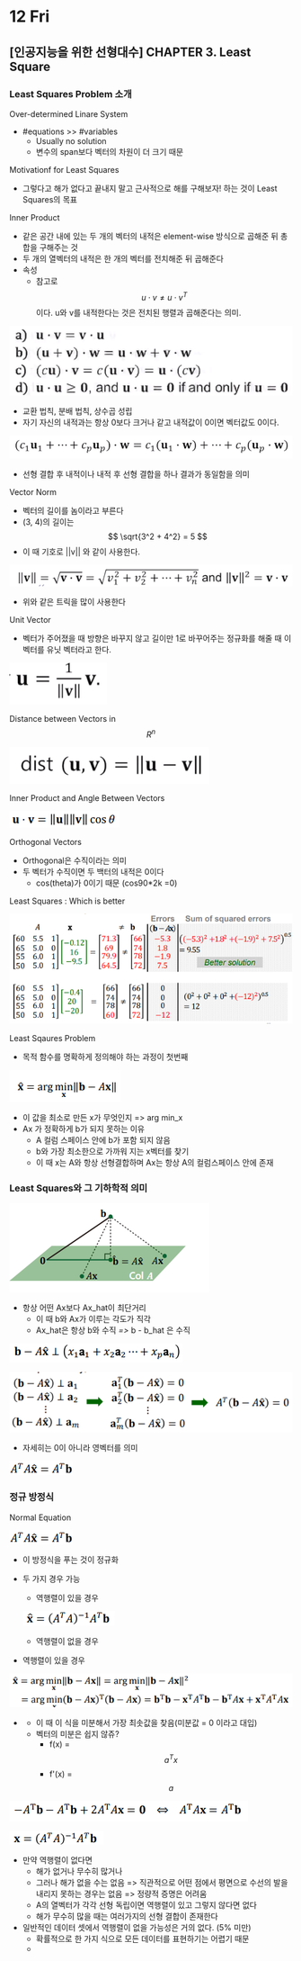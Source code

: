 # 12 Fri

## \[인공지능을 위한 선형대수\] CHAPTER 3. Least Square <a id="ai-1-5-day-3"></a>

### Least Squares Problem 소개

Over-determined Linare System

* \#equations &gt;&gt; \#variables
  * Usually no solution
  * 변수의 span보다 벡터의 차원이 더 크기 때문

Motivationf for Least Squares

* 그렇다고 해가 없다고 끝내지 말고 근사적으로 해를 구해보자! 하는 것이 Least Squares의 목표

Inner Product

* 같은 공간 내에 있는 두 개의 벡터의 내적은 element-wise 방식으로 곱해준 뒤 총합을 구해주는 것
* 두 개의 열벡터의 내적은 한 개의 벡터를 전치해준 뒤 곱해준다
* 속성
  * 참고로 $$ u \cdot v \neq u \cdot v^T $$이다. u와 v를 내적한다는 것은 전치된 행렬과 곱해준다는 의미.

![](../../.gitbook/assets/image%20%28247%29%20%281%29.png)

* 교환 법칙, 분배 법칙, 상수곱 성립
* 자기 자신의 내적과는 항상 0보다 크거나 같고 내적값이 0이면 벡터값도 0이다.

![](../../.gitbook/assets/image%20%28245%29.png)

* 선형 결합 후 내적이나 내적 후 선형 결합을 하나 결과가 동일함을 의미

Vector Norm

* 벡터의 길이를 놈이라고 부른다
* \(3, 4\)의 길이는 $$ \sqrt{3^2 + 4^2} = 5 $$
* 이 때 기호로 \|\|v\|\| 와 같이 사용한다.

![](../../.gitbook/assets/image%20%28240%29.png)

* 위와 같은 트릭을 많이 사용한다

Unit Vector

* 벡터가 주어졌을 때 방향은 바꾸지 않고 길이만 1로 바꾸어주는 정규화를 해줄 때 이 벡터를 유닛 벡터라고 한다.

![](../../.gitbook/assets/image%20%28250%29.png)

Distance between Vectors in $$ R^n $$

![](../../.gitbook/assets/image%20%28241%29.png)

Inner Product and Angle Between Vectors

![](../../.gitbook/assets/image%20%28253%29%20%281%29.png)

Orthogonal Vectors

* Orthogonal은 수직이라는 의미
* 두 벡터가 수직이면 두 백터의 내적은 0이다
  * cos\(theta\)가 0이기 때문 \(cos90\*2k =0\)

Least Squares : Which is better

![](../../.gitbook/assets/image%20%28251%29%20%281%29.png)

Least Sqaures Problem

* 목적 함수를 명확하게 정의해야 하는 과정이 첫번째

![](../../.gitbook/assets/image%20%28256%29.png)

* 이 값을 최소로 만든 x가 무엇인지 =&gt; arg min\_x
* Ax 가 정확하게 b가 되지 못하는 이유
  * A 컬럼 스페이스 안에 b가 포함 되지 않음
  * b와 가장 최소한으로 가까워 지는 x벡터를 찾기
  * 이 때 x는 A와 항상 선형결합하며  Ax는 항상 A의 컬럼스페이스 안에 존재



### Least Squares와 그 기하학적 의미

![](../../.gitbook/assets/image%20%28258%29.png)

* 항상 어떤 Ax보다 Ax\_hat이 최단거리
  * 이 때 b와 Ax가 이루는 각도가 직각
  * Ax\_hat은 항상 b와 수직 _=&gt;_ b - b\_hat 은 수직

![](../../.gitbook/assets/image%20%28246%29.png)

![](../../.gitbook/assets/image%20%28242%29.png)

* 자세히는 0이 아니라 영벡터를 의미

![](../../.gitbook/assets/image%20%28257%29.png)



### 정규 방정식

Normal Equation

![](../../.gitbook/assets/image%20%28257%29.png)

* 이 방정식을 푸는 것이 정규화
* 두 가지 경우 가능

  * 역행렬이 있을 경우

  ![](../../.gitbook/assets/image%20%28249%29.png)

  * 역행렬이 없을 경우

* 역행렬이 있을 경우

![](../../.gitbook/assets/image%20%28243%29%20%281%29.png)

* * 이 때 이 식을 미분해서 가장 최솟값을 찾음\(미분값 = 0 이라고 대입\)
  * 벡터의 미분은 쉽지 않쥬?
    * f\(x\) = $$ a^Tx $$
    * f'\(x\) = $$ a $$

![](../../.gitbook/assets/image%20%28252%29.png)

![](../../.gitbook/assets/image%20%28254%29.png)

* 만약 역행렬이 없다면
  * 해가 없거나 무수히 많거나
  * 그러나 해가 없을 수는 없음 =&gt; 직관적으로 어떤 점에서 평면으로 수선의 발을 내리지 못하는 경우는 없음 =&gt; 정량적 증명은 어려움
  * A의 열벡터가 각각 선형 독립이면 역행렬이 있고 그렇지 않다면 없다
  * 해가 무수히 많을 때는 여러가지의 선형 결합이 존재한다
* 일반적인 데이터 셋에서 역행렬이 없을 가능성은 거의 없다. \(5% 미만\)
  * 확률적으로 한 가지 식으로 모든 데이터를 표현하기는 어렵기 때문
  * 



